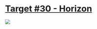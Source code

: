 # [Target #30 - Horizon](https://cssbattle.dev/play/30)

![](https://cssbattle.dev/targets/30.png)

